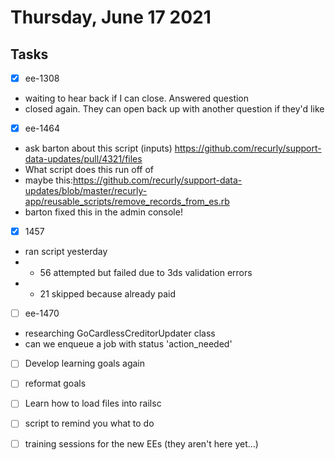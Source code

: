 # Thursday, June 17 2021

## Tasks
- [x] ee-1308
* waiting to hear back if I can close. Answered question
* closed again. They can open back up with another question if they'd like
- [x] ee-1464
* ask barton about this script (inputs) https://github.com/recurly/support-data-updates/pull/4321/files
* What script does this run off of
* maybe this:https://github.com/recurly/support-data-updates/blob/master/recurly-app/reusable_scripts/remove_records_from_es.rb
* barton fixed this in the admin console!
- [x] 1457
* ran script yesterday
* * 56 attempted but failed due to 3ds validation errors
* * 21 skipped because already paid
- [ ] ee-1470
* researching GoCardlessCreditorUpdater class
* can we enqueue a job with status 'action_needed'
- [ ] Develop learning goals again
- [ ] reformat goals
- [ ] Learn how to load files into railsc
- [ ] script to remind you what to do
- [ ] training sessions for the new EEs (they aren't here yet...)



